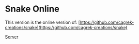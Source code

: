 # Snake Online
This version is the online version of: [https://github.com/cagrek-creations/snake](https://github.com/cagrek-creations/snake)

[Server](https://github.com/cagrek-creations/snake-server)
